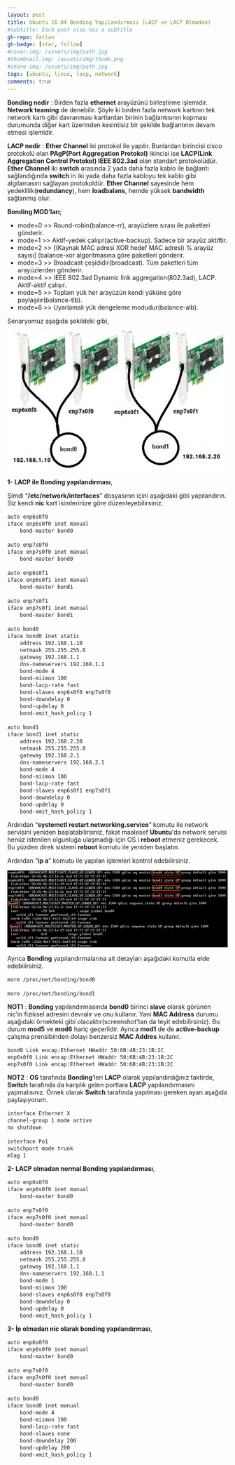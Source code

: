 ```yaml
---
layout: post
title: Ubuntu 16.04 Bonding Yapılandırması (LACP ve LACP Olmadan)
#subtitle: Each post also has a subtitle
gh-repo: fatlan
gh-badge: [star, follow]
#cover-img: /assets/img/path.jpg
#thumbnail-img: /assets/img/thumb.png
#share-img: /assets/img/path.jpg
tags: [ubuntu, linux, lacp, network]
comments: true
---
```

**Bonding nedir** : Birden fazla **ethernet** arayüzünü birleştirme işlemidir. **Network teaming** de denebilir. Şöyle ki birden fazla network kartının tek network kartı gibi davranması kartlardan birinin bağlantısının kopması durumunda diğer kart üzerinden kesintisiz bir şekilde bağlantının devam etmesi işlemidir.

**LACP nedir** : **Ether Channel** iki protokol ile yapılır. Bunlardan birincisi cisco protokolü olan **PAgP(Port Aggregation Protokol)** ikincisi ise **LACP(Link Aggregation Control Protokol) IEEE 802.3ad** olan standart protokolüdür. **Ether Channel** iki **switch** arasında 2 yada daha fazla kablo ile bağlantı sağlandığında **switch** in iki yada daha fazla kabloyu tek kablo gibi algılamasını sağlayan protokoldür. **Ether Channel** sayesinde hem yedeklilik(**redundancy**), hem **loadbalans**, hemde yüksek **bandwidth** sağlanmış olur.

**Bonding MOD’ları**;

- mode=0 >> Round-robin(balance-rr), arayüzlere sırası ile paketleri gönderir.
- mode=1 >> Aktif-yedek çalışır(active-backup). Sadece bir arayüz aktiftir.
- mode=2 >> [(Kaynak MAC adresi XOR hedef MAC adresi) % arayüz sayısı] (balance-xor algoritmasına göre paketleri gönderir.
- mode=3 >> Broadcast çeşididir(broadcast). Tüm paketleri tüm arayüzlerden gönderir.
- mode=4 >> IEEE 802.3ad Dynamic link aggregation(802.3ad), LACP. Aktif-aktif çalışır.
- mode=5 >> Toplam yük her arayüzün kendi yüküne göre paylaşılır(balance-tlb).
- mode=6 >> Uyarlamalı yük dengeleme modudur(balance-alb).

Senaryomuz aşağıda şekildeki gibi,

![Crepe](assets/img/ubuntu16-lacp-co/ubun16-lacp-c01.png)

**1- LACP ile Bonding yapılandırması**,

Şimdi “**/etc/network/interfaces**” dosyasının içini aşağıdaki gibi yapılandırın. Siz kendi **nic** kart isimlerinize göre düzenleyebilirsiniz.

~~~
auto enp6s0f0
iface enp6s0f0 inet manual
    bond-master bond0

auto enp7s0f0
iface enp7s0f0 inet manual
    bond-master bond0

auto enp6s0f1
iface enp6s0f1 inet manual
    bond-master bond1

auto enp7s0f1
iface enp7s0f1 inet manual
    bond-master bond1

auto bond0
iface bond0 inet static
    address 192.168.1.10
    netmask 255.255.255.0
    gateway 192.168.1.1
    dns-nameservers 192.168.1.1
    bond-mode 4
    bond-miimon 100
    bond-lacp-rate fast
    bond-slaves enp6s0f0 enp7s0f0
    bond-downdelay 0
    bond-updelay 0
    bond-xmit_hash_policy 1

auto bond1
iface bond1 inet static
    address 192.168.2.20
    netmask 255.255.255.0
    gateway 192.168.2.1
    dns-nameservers 192.168.2.1
    bond-mode 4
    bond-miimon 100
    bond-lacp-rate fast
    bond-slaves enp6s0f1 enp7s0f1
    bond-downdelay 0
    bond-updelay 0
    bond-xmit_hash_policy 1
~~~

Ardından “**systemctl restart networking.service**” komutu ile network servisini yeniden başlatabilirsiniz, fakat maalesef **Ubuntu**'da network servisi henüz istenilen olgunluğa ulaşmadığı için OS i **reboot** etmeniz gerekecek. Bu yüzden direk sistemi **reboot** komutu ile yeniden başlatın.

Ardından “**ip a**” komutu ile yapılan işlemleri kontrol edebilirsiniz.

![Crepe](assets/img/ubuntu16-lacp-co/ubun16-lacp-c02.png)

Ayrıca **Bonding** yapılandırmalarına ait detayları aşağıdaki komutla elde edebilirsiniz.

~~~
more /proc/net/bonding/bond0

more /proc/net/bonding/bond1
~~~

**NOT1** : **Bonding** yapılandırmasında **bond0** birinci **slave** olarak görünen nic’in fiziksel adresini devralır ve onu kullanır. Yani **MAC Address** durumu aşağıdaki örnekteki gibi olacaktır(screenshot’tan da teyit edebilirsiniz). Bu durum **mod5** ve **mod6** hariç geçerlidir. Ayrıca **mod1** de de **active-backup** çalışma prensibinden dolayı benzersiz **MAC Addres** kullanır.

~~~
bond0 Link encap:Ethernet HWaddr 50:6B:4B:23:1B:2C
enp6s0f0 Link encap:Ethernet HWaddr 50:6B:4B:23:1B:2C
enp7s0f0 Link encap:Ethernet HWaddr 50:6B:4B:23:1B:2C
~~~

**NOT2** : **OS** tarafında **Bonding**’leri **LACP** olarak yapılandırdığınız taktirde, **Switch** tarafında da karşılık gelen portlara **LACP** yapılandırmasını yapmalısınız. Örnek olarak **Switch** tarafında yapılması gereken ayarı aşağıda paylaşıyorum.

~~~
interface Ethernet X
channel-group 1 mode active
no shutdown

interface Po1
switchport mode trunk
mlag 1
~~~

**2- LACP olmadan normal Bonding yapılandırması**,

~~~
auto enp6s0f0
iface enp6s0f0 inet manual
    bond-master bond0

auto enp7s0f0
iface enp7s0f0 inet manual
    bond-master bond0

auto bond0
iface bond0 inet static
    address 192.168.1.10
    netmask 255.255.255.0
    gateway 192.168.1.1
    dns-nameservers 192.168.1.1
    bond-mode 1
    bond-miimon 100
    bond-slaves enp6s0f0 enp7s0f0
    bond-downdelay 0
    bond-updelay 0
    bond-xmit_hash_policy 1
~~~

**3- İp olmadan nic olarak bonding yapılandırması**,

~~~
auto enp6s0f0
iface enp6s0f0 inet manual
    bond-master bond0

auto enp7s0f0
iface enp7s0f0 inet manual
    bond-master bond0

auto bond0
iface bond0 inet manual
    bond-mode 4
    bond-miimon 100
    bond-lacp-rate fast
    bond-slaves none
    bond-downdelay 200
    bond-updelay 200
    bond-xmit_hash_policy 1
~~~